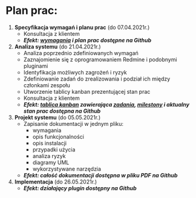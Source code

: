 # Plan prac:
1) **Specyfikacja wymagań i planu prac** (do 07.04.2021r.)
    * Konsultacja z klientem
    * ***Efekt: [wymagania](wymagania.md) i plan prac dostępne na Github***
2) **Analiza systemu** (do 21.04.2021r.)
    * Analiza poprzednio zdefiniowanych wymagań
    * Zaznajomienie się z oprogramowaniem Redmine i podobnymi pluginami
    * Identyfikacja możliwych zagrożeń i ryzyk
    * Zdefiniowanie zadań do zrealizowania i podział ich między członkami zespołu
    * Utworzenie tablicy kanban prezentującej stan prac
    * Konsultacja z klientem
    * ***Efekt: [tablica kanban](https://github.com/sswiatloch/redmine-IMAP-user-auth/projects/1) zawierająca [zadania](https://github.com/sswiatloch/redmine-IMAP-user-auth/issues), [milestony](https://github.com/sswiatloch/redmine-IMAP-user-auth/milestones) i aktualny stan prac dostępna na Github***
3) **Projekt systemu** (do 05.05.2021r.)
    * Zapisanie dokumentacji w jednym pliku: 
      * wymagania
      * opis funkcjonalności
      * opis instalacji
      * przypadki użycia
      * analiza ryzyk
      * diagramy UML
      * wykorzystywane narzędzia
    * ***Efekt: całość dokumentacji dostępna w pliku PDF na Github***
4) **Implementacja** (do 26.05.2021r.)
    * ***Efekt: działający plugin dostępny na Github***
